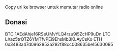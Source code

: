 Copy url ke browser untuk memutar radio online 

Donasi
------
BTC	1AEdAhje16RSeUMvYLQ4rzu9i5ZcHP9uDn
LTC	LXaz5trQTZ6YMTfvPEi9EhsMb3KLAyCsKo
ETH	0x3483a47d0962853a292f88cc008635be15630095
